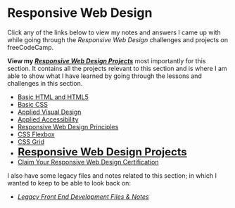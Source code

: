 # Responsive Web Design

Click any of the links below to view my notes and answers I came up with while going through the _Responsive Web Design_ challenges and projects on freeCodeCamp.

**View my [_Responsive Web Design Projects_](https://github.com/Squibs/freeCodeCamp/blob/master/1.%20Responsive%20Web%20Design/8.%20Responsive%20Web%20Design%20Projects.md#responsive-web-design-projects)** most importantly for this section. It contains all the projects relevant to this section and is where I am able to show what I have learned by going through the lessons and challenges in this section.

- [Basic HTML and HTML5](https://github.com/Squibs/freeCodeCamp/blob/master/1.%20Responsive%20Web%20Design/1.%20Basic%20HTML%20and%20HTML5.md#basic-html-and-html5)
- [Basic CSS](https://github.com/Squibs/freeCodeCamp/blob/master/1.%20Responsive%20Web%20Design/2.%20Basic%20CSS.md#basic-css)
- [Applied Visual Design](https://github.com/Squibs/freeCodeCamp/blob/master/1.%20Responsive%20Web%20Design/3.%20Applied%20Visual%20Design.md#applied-visual-design)
- [Applied Accessibility](https://github.com/Squibs/freeCodeCamp/blob/master/1.%20Responsive%20Web%20Design/4.%20Applied%20Accessibility.md#applied-accessibility)
- [Responsive Web Design Principles](https://github.com/Squibs/freeCodeCamp/blob/master/1.%20Responsive%20Web%20Design/5.%20Responsive%20Web%20Design%20Principles.md#responsive-web-design-principles)
- [CSS Flexbox](https://github.com/Squibs/freeCodeCamp/blob/master/1.%20Responsive%20Web%20Design/6.%20CSS%20Flexbox.md#css-flexbox)
- [CSS Grid](https://github.com/Squibs/freeCodeCamp/blob/master/1.%20Responsive%20Web%20Design/7.%20CSS%20Grid.md#css-grid)
- <font size="5">[**Responsive Web Design Projects**](https://github.com/Squibs/freeCodeCamp/blob/master/1.%20Responsive%20Web%20Design/8.%20Responsive%20Web%20Design%20Projects.md#responsive-web-design-projects)</font>
- [Claim Your Responsive Web Design Certification](https://github.com/Squibs/freeCodeCamp/blob/master/1.%20Responsive%20Web%20Design/9.%20Claim%20Your%20Responsive%20Web%20Design%20Certificate.md#claim-your-responsive-web-design-certificate)

I also have some legacy files and notes related to this section; in which I wanted to keep to be able to look back on:

- _[Legacy Front End Development Files & Notes](https://github.com/Squibs/freeCodeCamp/tree/master/1.%20Responsive%20Web%20Design/Legacy%20Front%20End%20Development%20Files%20%26%20Notes/cat-photo-app)_
